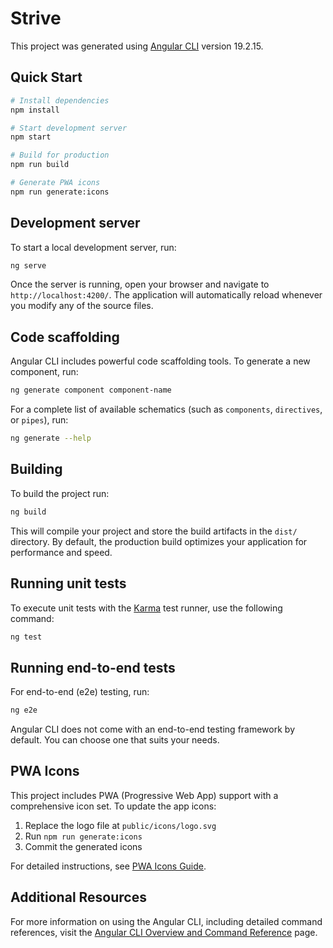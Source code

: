 # Strive

This project was generated using [Angular CLI](https://github.com/angular/angular-cli) version 19.2.15.

## Quick Start

```bash
# Install dependencies
npm install

# Start development server
npm start

# Build for production
npm run build

# Generate PWA icons
npm run generate:icons
```

## Development server

To start a local development server, run:

```bash
ng serve
```

Once the server is running, open your browser and navigate to `http://localhost:4200/`. The application will automatically reload whenever you modify any of the source files.

## Code scaffolding

Angular CLI includes powerful code scaffolding tools. To generate a new component, run:

```bash
ng generate component component-name
```

For a complete list of available schematics (such as `components`, `directives`, or `pipes`), run:

```bash
ng generate --help
```

## Building

To build the project run:

```bash
ng build
```

This will compile your project and store the build artifacts in the `dist/` directory. By default, the production build optimizes your application for performance and speed.

## Running unit tests

To execute unit tests with the [Karma](https://karma-runner.github.io) test runner, use the following command:

```bash
ng test
```

## Running end-to-end tests

For end-to-end (e2e) testing, run:

```bash
ng e2e
```

Angular CLI does not come with an end-to-end testing framework by default. You can choose one that suits your needs.

## PWA Icons

This project includes PWA (Progressive Web App) support with a comprehensive icon set. To update the app icons:

1. Replace the logo file at `public/icons/logo.svg`
2. Run `npm run generate:icons`
3. Commit the generated icons

For detailed instructions, see [PWA Icons Guide](docs/PWA-ICONS.md).

## Additional Resources

For more information on using the Angular CLI, including detailed command references, visit the [Angular CLI Overview and Command Reference](https://angular.dev/tools/cli) page.

